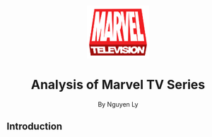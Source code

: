  <p align="center">
    <img src="https://github.com/nguyenlly/math345_proj/blob/main/Images/Marvel-tv-logo.svg.png" width="140" height="120">
     <h1 align="center">Analysis of Marvel TV Series</h1>
    <p align="center" class="h6">By Nguyen Ly</p>
    
## Introduction
